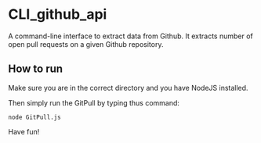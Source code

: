 # CLI_github_api
A command-line interface to extract data from Github. It extracts number of open pull requests on a given Github repository.

## How to run

Make sure you are in the correct directory and you have NodeJS installed.

Then simply run the GitPull by typing thus command:
```
node GitPull.js
```
Have fun!  
